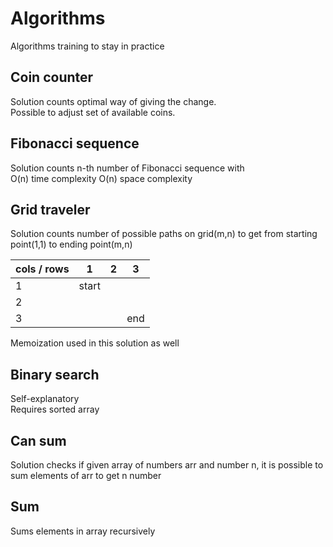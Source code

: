 # Algorithms
Algorithms training to stay in practice

## Coin counter
Solution counts optimal way of giving the change.  
Possible to adjust set of available coins.

## Fibonacci sequence
Solution counts n-th number of Fibonacci sequence with  
O(n) time complexity
O(n) space complexity

## Grid traveler
Solution counts number of possible paths on grid(m,n) to get from starting point(1,1) to ending point(m,n)

cols / rows |1 | 2 | 3 
---|---|---|---|
1 |start| | |
2 |
3 | | |end

Memoization used in this solution as well

## Binary search
Self-explanatory  
Requires sorted array

## Can sum
Solution checks if given array of numbers arr and number n, it is possible to sum elements of arr to get n number

## Sum
Sums elements in array recursively